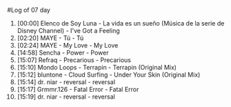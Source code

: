#Log of 07 day

1. [00:00] Elenco de Soy Luna - La vida es un sueño (Música de la serie de Disney Channel) - I've Got a Feeling
1. [02:20] MAYE - Tú - Tú
1. [02:24] MAYE - My Love - My Love
1. [14:58] Sencha - Power - Power
1. [15:07] Refraq - Precarious - Precarious
1. [15:10] Mondo Loops - Terrapin - Terrapin (Original Mix)
1. [15:12] bluntone - Cloud Surfing - Under Your Skin (Original Mix)
1. [15:14] dr. niar - reversal - reversal
1. [15:17] Grmmr.126 - Fatal Error - Fatal Error
1. [15:19] dr. niar - reversal - reversal
